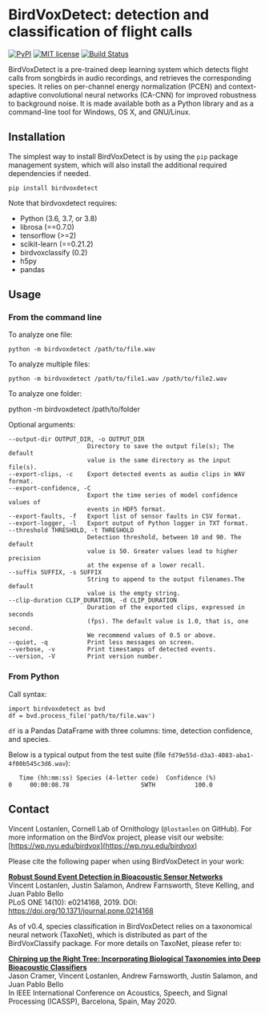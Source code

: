 # BirdVoxDetect: detection and classification of flight calls

[![PyPI](https://img.shields.io/badge/python-3.6-blue.svg)]()
[![MIT license](https://img.shields.io/badge/License-MIT-blue.svg)](https://choosealicense.com/licenses/mit/)
[![Build Status](https://travis-ci.org/BirdVox/birdvoxdetect.svg?branch=master)](https://travis-ci.org/BirdVox/birdvoxdetect)

BirdVoxDetect is a pre-trained deep learning system which detects flight calls from songbirds in audio recordings, and retrieves the corresponding species.
It relies on per-channel energy normalization (PCEN) and context-adaptive convolutional neural networks (CA-CNN) for improved robustness to background noise.
It is made available both as a Python library and as a command-line tool for Windows, OS X, and GNU/Linux.


## Installation

The simplest way to install BirdVoxDetect is by using the ``pip`` package management system, which will also install the additional required dependencies
if needed.

    pip install birdvoxdetect

 Note that birdvoxdetect requires:
* Python (3.6, 3.7, or 3.8)
* librosa (==0.7.0)
* tensorflow (>=2)
* scikit-learn (==0.21.2)
* birdvoxclassify (0.2)
* h5py
* pandas


## Usage

### From the command line

To analyze one file:

    python -m birdvoxdetect /path/to/file.wav

To analyze multiple files:

    python -m birdvoxdetect /path/to/file1.wav /path/to/file2.wav

To analyze one folder:

   python -m birdvoxdetect /path/to/folder

Optional arguments:

    --output-dir OUTPUT_DIR, -o OUTPUT_DIR
                          Directory to save the output file(s); The default
                          value is the same directory as the input file(s).
    --export-clips, -c    Export detected events as audio clips in WAV format.
    --export-confidence, -C
                          Export the time series of model confidence values of
                          events in HDF5 format.
    --export-faults, -f   Export list of sensor faults in CSV format.
    --export-logger, -l   Export output of Python logger in TXT format.
    --threshold THRESHOLD, -t THRESHOLD
                          Detection threshold, between 10 and 90. The default
                          value is 50. Greater values lead to higher precision
                          at the expense of a lower recall.
    --suffix SUFFIX, -s SUFFIX
                          String to append to the output filenames.The default
                          value is the empty string.
    --clip-duration CLIP_DURATION, -d CLIP_DURATION
                          Duration of the exported clips, expressed in seconds
                          (fps). The default value is 1.0, that is, one second.
                          We recommend values of 0.5 or above.
    --quiet, -q           Print less messages on screen.
    --verbose, -v         Print timestamps of detected events.
    --version, -V         Print version number.


### From Python

Call syntax:

    import birdvoxdetect as bvd    
    df = bvd.process_file('path/to/file.wav')

`df` is a Pandas DataFrame with three columns: time, detection confidence, and species.

Below is a typical output from the test suite (file `fd79e55d-d3a3-4083-aba1-4f00b545c3d6.wav`):

       Time (hh:mm:ss) Species (4-letter code)  Confidence (%)
    0     00:00:08.78                    SWTH           100.0


## Contact

Vincent Lostanlen, Cornell Lab of Ornithology (`@lostanlen` on GitHub).
For more information on the BirdVox project, please visit our website: [https://wp.nyu.edu/birdvox](https://wp.nyu.edu/birdvox)

Please cite the following paper when using BirdVoxDetect in your work:

**[Robust Sound Event Detection in Bioacoustic Sensor Networks](https://journals.plos.org/plosone/article/file?id=10.1371/journal.pone.0214168&type=printable)**<br/>
Vincent Lostanlen, Justin Salamon, Andrew Farnsworth, Steve Kelling, and Juan Pablo Bello<br/>
PLoS ONE 14(10): e0214168, 2019. DOI: https://doi.org/10.1371/journal.pone.0214168


As of v0.4, species classification in BirdVoxDetect relies on a taxonomical neural network (TaxoNet), which is distributed as part of the BirdVoxClassify package. For more details on TaxoNet, please refer to:

**[Chirping up the Right Tree: Incorporating Biological Taxonomies into Deep Bioacoustic Classifiers](https://www.justinsalamon.com/uploads/4/3/9/4/4394963/cramer_taxonet_icassp_2020.pdf)**<br/>
Jason Cramer, Vincent Lostanlen, Andrew Farnsworth, Justin Salamon, and Juan Pablo Bello<br/>
In IEEE International Conference on Acoustics, Speech, and Signal Processing (ICASSP), Barcelona, Spain, May 2020.
